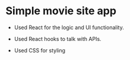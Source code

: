 # Simple movie site app

- Used React for the logic and UI functionality.

- Used React hooks to talk with APIs.

- Used CSS for styling
